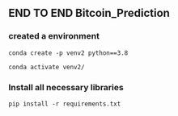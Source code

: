 ## END TO END Bitcoin_Prediction
### created a environment
```
conda create -p venv2 python==3.8

conda activate venv2/
```
### Install all necessary libraries
```
pip install -r requirements.txt
```
